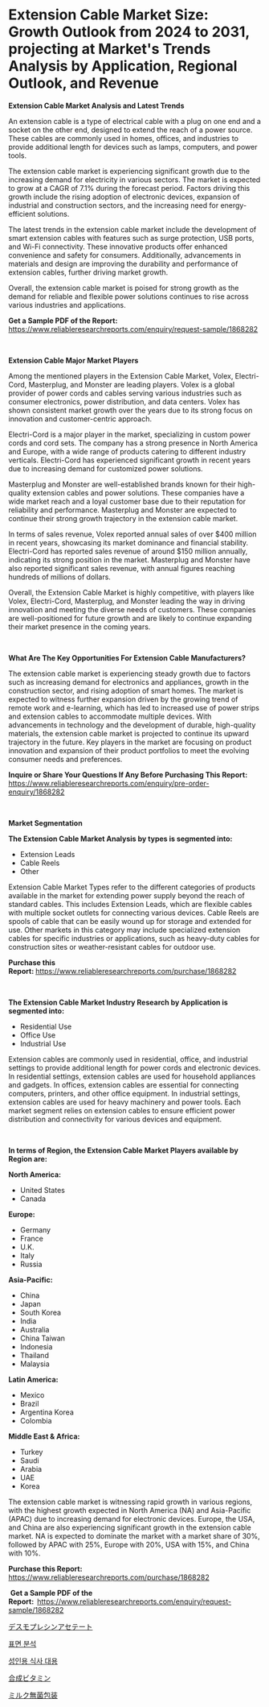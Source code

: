 <p><h1>Extension Cable Market Size: Growth Outlook from 2024 to 2031, projecting at Market's Trends Analysis by Application, Regional Outlook, and Revenue</h1></p><p><strong>Extension Cable Market Analysis and Latest Trends</strong></p>
<p><p>An extension cable is a type of electrical cable with a plug on one end and a socket on the other end, designed to extend the reach of a power source. These cables are commonly used in homes, offices, and industries to provide additional length for devices such as lamps, computers, and power tools.</p><p>The extension cable market is experiencing significant growth due to the increasing demand for electricity in various sectors. The market is expected to grow at a CAGR of 7.1% during the forecast period. Factors driving this growth include the rising adoption of electronic devices, expansion of industrial and construction sectors, and the increasing need for energy-efficient solutions.</p><p>The latest trends in the extension cable market include the development of smart extension cables with features such as surge protection, USB ports, and Wi-Fi connectivity. These innovative products offer enhanced convenience and safety for consumers. Additionally, advancements in materials and design are improving the durability and performance of extension cables, further driving market growth.</p><p>Overall, the extension cable market is poised for strong growth as the demand for reliable and flexible power solutions continues to rise across various industries and applications.</p></p>
<p><strong>Get a Sample PDF of the Report:&nbsp;</strong> <a href="https://www.reliableresearchreports.com/enquiry/request-sample/1868282">https://www.reliableresearchreports.com/enquiry/request-sample/1868282</a></p>
<p>&nbsp;</p>
<p><strong>Extension Cable Major Market Players</strong></p>
<p><p>Among the mentioned players in the Extension Cable Market, Volex, Electri-Cord, Masterplug, and Monster are leading players. Volex is a global provider of power cords and cables serving various industries such as consumer electronics, power distribution, and data centers. Volex has shown consistent market growth over the years due to its strong focus on innovation and customer-centric approach.</p><p>Electri-Cord is a major player in the market, specializing in custom power cords and cord sets. The company has a strong presence in North America and Europe, with a wide range of products catering to different industry verticals. Electri-Cord has experienced significant growth in recent years due to increasing demand for customized power solutions.</p><p>Masterplug and Monster are well-established brands known for their high-quality extension cables and power solutions. These companies have a wide market reach and a loyal customer base due to their reputation for reliability and performance. Masterplug and Monster are expected to continue their strong growth trajectory in the extension cable market.</p><p>In terms of sales revenue, Volex reported annual sales of over $400 million in recent years, showcasing its market dominance and financial stability. Electri-Cord has reported sales revenue of around $150 million annually, indicating its strong position in the market. Masterplug and Monster have also reported significant sales revenue, with annual figures reaching hundreds of millions of dollars.</p><p>Overall, the Extension Cable Market is highly competitive, with players like Volex, Electri-Cord, Masterplug, and Monster leading the way in driving innovation and meeting the diverse needs of customers. These companies are well-positioned for future growth and are likely to continue expanding their market presence in the coming years.</p></p>
<p>&nbsp;</p>
<p><strong>What Are The Key Opportunities For Extension Cable Manufacturers?</strong></p>
<p><p>The extension cable market is experiencing steady growth due to factors such as increasing demand for electronics and appliances, growth in the construction sector, and rising adoption of smart homes. The market is expected to witness further expansion driven by the growing trend of remote work and e-learning, which has led to increased use of power strips and extension cables to accommodate multiple devices. With advancements in technology and the development of durable, high-quality materials, the extension cable market is projected to continue its upward trajectory in the future. Key players in the market are focusing on product innovation and expansion of their product portfolios to meet the evolving consumer needs and preferences.</p></p>
<p><strong>Inquire or Share Your Questions If Any Before Purchasing This Report:</strong> <a href="https://www.reliableresearchreports.com/enquiry/pre-order-enquiry/1868282">https://www.reliableresearchreports.com/enquiry/pre-order-enquiry/1868282</a></p>
<p>&nbsp;</p>
<p><strong>Market Segmentation</strong></p>
<p><strong>The Extension Cable Market Analysis by types is segmented into:</strong></p>
<p><ul><li>Extension Leads</li><li>Cable Reels</li><li>Other</li></ul></p>
<p><p>Extension Cable Market Types refer to the different categories of products available in the market for extending power supply beyond the reach of standard cables. This includes Extension Leads, which are flexible cables with multiple socket outlets for connecting various devices. Cable Reels are spools of cable that can be easily wound up for storage and extended for use. Other markets in this category may include specialized extension cables for specific industries or applications, such as heavy-duty cables for construction sites or weather-resistant cables for outdoor use.</p></p>
<p><strong>Purchase this Report:&nbsp;</strong><a href="https://www.reliableresearchreports.com/purchase/1868282">https://www.reliableresearchreports.com/purchase/1868282</a></p>
<p>&nbsp;</p>
<p><strong>The Extension Cable Market Industry Research by Application is segmented into:</strong></p>
<p><ul><li>Residential Use</li><li>Office Use</li><li>Industrial Use</li></ul></p>
<p><p>Extension cables are commonly used in residential, office, and industrial settings to provide additional length for power cords and electronic devices. In residential settings, extension cables are used for household appliances and gadgets. In offices, extension cables are essential for connecting computers, printers, and other office equipment. In industrial settings, extension cables are used for heavy machinery and power tools. Each market segment relies on extension cables to ensure efficient power distribution and connectivity for various devices and equipment.</p></p>
<p>&nbsp;</p>
<p><strong>In terms of Region, the Extension Cable Market Players available by Region are:</strong></p>
<p>
    <p> <strong> North America: </strong>
        <ul>
            <li>United States</li>
            <li>Canada</li>
        </ul>
        </p> 
    <p> <strong> Europe: </strong>
        <ul>
            <li>Germany</li>
            <li>France</li>
            <li>U.K.</li>
            <li>Italy</li>
            <li>Russia</li>
        </ul>
        </p> 
    <p> <strong> Asia-Pacific: </strong>
        <ul>
            <li>China</li>
            <li>Japan</li>
            <li>South Korea</li>
            <li>India</li>
            <li>Australia</li>
            <li>China Taiwan</li>
            <li>Indonesia</li>
            <li>Thailand</li>
            <li>Malaysia</li>
        </ul>
        </p> 
    <p> <strong> Latin America: </strong>
        <ul>
            <li>Mexico</li>
            <li>Brazil</li>
            <li>Argentina Korea</li>
            <li>Colombia</li>
        </ul>
        </p> 
    <p> <strong> Middle East & Africa: </strong>
        <ul>
            <li>Turkey</li>
            <li>Saudi</li>
            <li>Arabia</li>
            <li>UAE</li>
            <li>Korea</li>
        </ul>
    </p>
    </p>
<p><p>The extension cable market is witnessing rapid growth in various regions, with the highest growth expected in North America (NA) and Asia-Pacific (APAC) due to increasing demand for electronic devices. Europe, the USA, and China are also experiencing significant growth in the extension cable market. NA is expected to dominate the market with a market share of 30%, followed by APAC with 25%, Europe with 20%, USA with 15%, and China with 10%.</p></p>
<p><strong>Purchase this Report: </strong><a href="https://www.reliableresearchreports.com/purchase/1868282">https://www.reliableresearchreports.com/purchase/1868282</a></p>
<p>&nbsp;<strong>Get a Sample PDF of the Report:&nbsp;&nbsp;</strong><a href="https://www.reliableresearchreports.com/enquiry/request-sample/1868282">https://www.reliableresearchreports.com/enquiry/request-sample/1868282</a></p>
<p><strong></strong></p>
<p><p><a href="https://medium.com/@awicka/%E3%83%87%E3%82%B9%E3%83%A2%E3%83%97%E3%83%AC%E3%83%83%E3%82%B7%E3%83%B3%E9%85%A2%E9%85%B8%E5%A1%A9%E5%B8%82%E5%A0%B4%E3%82%A4%E3%83%B3%E3%82%B5%E3%82%A4%E3%83%88-%E5%B8%82%E5%A0%B4%E5%8B%95%E5%90%91-%E6%88%90%E9%95%B7-2024%E5%B9%B4%E3%81%8B%E3%82%892031%E5%B9%B4%E3%81%BE%E3%81%A7%E3%81%AE%E4%BA%88%E6%B8%AC-f82a486c1047">デスモプレシンアセテート</a></p><p><a href="https://medium.com/@emmamoy1/%ED%91%9C%EB%A9%B4-%EB%B6%84%EC%84%9D-%EC%8B%9C%EC%9E%A5-%EB%B6%84%EC%84%9D-%EA%B7%B8-%EC%97%B0%ED%8F%89%EA%B7%A0-%EC%84%B1%EC%9E%A5%EC%9C%A8-%EC%8B%9C%EC%9E%A5-%EC%84%B8%EB%B6%84%ED%99%94-%EB%B0%8F-%EA%B8%80%EB%A1%9C%EB%B2%8C-%EC%82%B0%EC%97%85-%EA%B0%9C%EC%9A%94-6690ac3737e0">표면 분석</a></p><p><a href="https://medium.com/@sillysally687568/%EC%84%B1%EC%9D%B8%EC%9A%A9-%EC%8B%9D%EC%82%AC-%EB%8C%80%EC%B2%B4%EC%A0%9C-%EC%8B%9C%EC%9E%A5-%EC%A1%B0%EC%82%AC-%EB%B3%B4%EA%B3%A0%EC%84%9C-2024%EB%85%84%EB%B6%80%ED%84%B0-2031%EB%85%84%EA%B9%8C%EC%A7%80%EC%9D%98-%EC%97%AD%EC%82%AC%EC%99%80-%EC%98%88%EC%B8%A1-ad01461a1261">성인용 식사 대용</a></p><p><a href="https://github.com/adcxff01450218/Market-Research-Report-List-1/blob/main/249987216242.md">合成ビタミン</a></p><p><a href="https://github.com/ReyesKohler20231/Market-Research-Report-List-1/blob/main/189598016243.md">ミルク無菌包装</a></p></p>